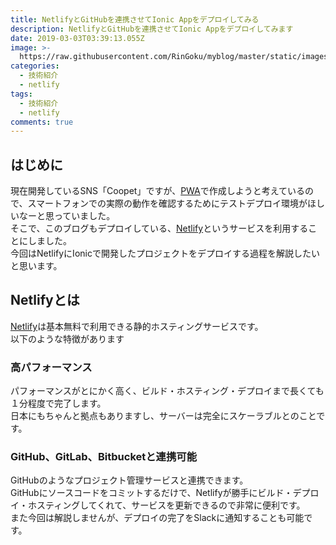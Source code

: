 ```yaml
---
title: NetlifyとGitHubを連携させてIonic Appをデプロイしてみる
description: NetlifyとGitHubを連携させてIonic Appをデプロイしてみます
date: 2019-03-03T03:39:13.055Z
image: >-
  https://raw.githubusercontent.com/RinGoku/myblog/master/static/images/uploads/1024px-ionic-logo-landscape.svg.png?token=AjCEx9G7L3YGpZ3gMHSk4wH14rq7cYxHks5ce0ybwA%3D%3D
categories:
  - 技術紹介
  - netlify
tags:
  - 技術紹介
  - netlify
comments: true
---
```

## はじめに
現在開発しているSNS「Coopet」ですが、<a href="">PWA</a>で作成しようと考えているので、スマートフォンでの実際の動作を確認するためにテストデプロイ環境がほしいなーと思っていました。<br>
そこで、このブログもデプロイしている、<a href="https://app.netlify.com/">Netlify</a>というサービスを利用することにしました。<br>
今回はNetlifyにIonicで開発したプロジェクトをデプロイする過程を解説したいと思います。<br>

## Netlifyとは
<a href="https://app.netlify.com/">Netlify</a>は基本無料で利用できる静的ホスティングサービスです。<br>
以下のような特徴があります
### 高パフォーマンス
パフォーマンスがとにかく高く、ビルド・ホスティング・デプロイまで長くても１分程度で完了します。<br>
日本にもちゃんと拠点もありますし、サーバーは完全にスケーラブルとのことです。<br>

### GitHub、GitLab、Bitbucketと連携可能
GitHubのようなプロジェクト管理サービスと連携できます。<br>
GitHubにソースコードをコミットするだけで、Netlifyが勝手にビルド・デプロイ・ホスティングしてくれて、サービスを更新できるので非常に便利です。<br>
また今回は解説しませんが、デプロイの完了をSlackに通知することも可能です。<br>


